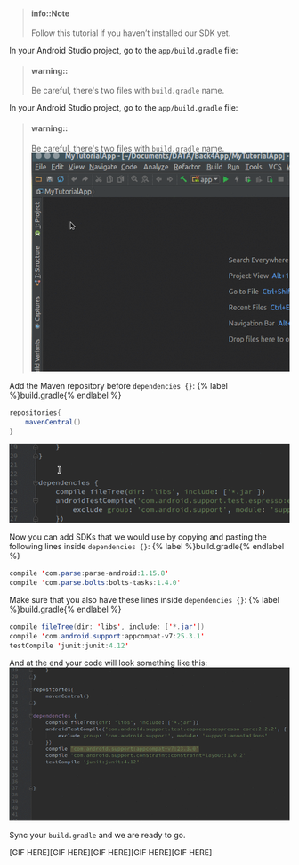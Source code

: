 > #### info::Note
> Follow this tutorial if you haven’t installed our SDK yet.

In your Android Studio project, go to the `app/build.gradle` file:
> #### warning::
> Be careful, there's two files with `build.gradle` name.

In your Android Studio project, go to the `app/build.gradle` file:
> #### warning::
> Be careful, there's two files with `build.gradle` name.
![](/assets/opengradle.gif)

Add the Maven repository before `dependencies {}`:
{% label %}build.gradle{% endlabel %}
```java
repositories{
    mavenCentral()
}
```
![](/assets/addmaven.gif)

Now you can add SDKs that we would use by copying and pasting the following lines inside `dependencies {}`:
  {% label %}build.gradle{% endlabel %}
  ```java
  compile 'com.parse:parse-android:1.15.8'
  compile 'com.parse.bolts:bolts-tasks:1.4.0'
  ```
 Make sure that you also have these lines inside `dependencies {}`:
  {% label %}build.gradle{% endlabel %}
  ```java
  compile fileTree(dir: 'libs', include: ['*.jar'])
  compile 'com.android.support:appcompat-v7:25.3.1'
  testCompile 'junit:junit:4.12'
  ```

And at the end your code will look something like this:
![](/assets/addSDK.gif)

Sync your `build.gradle` and we are ready to go.

[GIF HERE][GIF HERE][GIF HERE][GIF HERE][GIF HERE]
